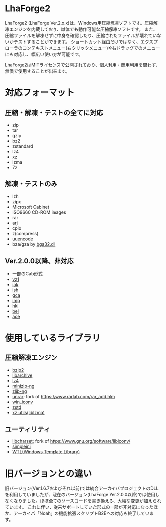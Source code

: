 LhaForge2
===

LhaForge2 (LhaForge Ver.2.x.x)は、Windows用圧縮解凍ソフトです。圧縮解凍エンジンを内蔵しており、単体でも動作可能な圧縮解凍ソフトです。
また、圧縮ファイルを解凍せずに中身を確認したり、圧縮されたファイルが壊れていないかテストすることができます。
ショートカット経由だけではなく、エクスプローラのコンテキストメニュー(右クリックメニュー)や右ドラッグでのメニューにも対応し、幅広い使い方が可能です。

LhaForge2はMITライセンスで公開されており、個人利用・商用利用を問わず、無償で使用することが出来ます。

# 対応フォーマット

## 圧縮・解凍・テストの全てに対応

- zip
- tar
- gzip
- bz2
- zstandard
- lz4
- xz
- lzma
- 7z

## 解凍・テストのみ

- lzh
- zipx
- Microsoft Cabinet
- ISO9660 CD-ROM images
- rar
- arj
- cpio
- z(compress)
- uuencode
- bza/gza by [bga32.dll](https://www.madobe.net/archiver/lib/bga32.html)

## Ver.2.0.0以降、非対応

- 一部のCab形式
- [yz1](https://www.madobe.net/archiver/lib/yz1.html)
- [jak](https://www.madobe.net/archiver/lib/jack32.html)
- [ish](https://www.madobe.net/archiver/lib/aish32.html)
- [gca](https://www.madobe.net/archiver/lib/ungca32.html)
- [imp](https://www.madobe.net/archiver/lib/unimp32.html)
- [hki](https://www.madobe.net/archiver/lib/unhki32.html)
- [bel](https://www.madobe.net/archiver/lib/unbel32.html)
- [ace](https://www.madobe.net/archiver/lib/UnAceV2J.html)
  
  

# 使用しているライブラリ

## 圧縮解凍エンジン

- [bzip2](https://sourceware.org/bzip2/downloads.html)
- [libarchive](https://github.com/libarchive/libarchive)
- [lz4](https://github.com/lz4/lz4)
- [minizip-ng](https://github.com/zlib-ng/minizip-ng)
- [zlib-ng](https://github.com/zlib-ng/zlib-ng.git)
- [unrar](https://github.com/Claybird/unrar); fork of https://www.rarlab.com/rar_add.htm
- [win_iconv](https://github.com/win-iconv/win-iconv)
- [zstd](https://github.com/facebook/zstd)
- [xz utils(liblzma)](https://git.tukaani.org/?p=xz.git;a=summary)

## ユーティリティ

- [libcharset](https://github.com/Claybird/libcharset-msvc); fork of https://www.gnu.org/software/libiconv/
- [simpleini](https://github.com/brofield/simpleini)
- [WTL(Windows Template Library)](https://sourceforge.net/projects/wtl/)

# 旧バージョンとの違い

旧バージョン(Ver.1.6.7およびそれ以前)では統合アーカイバプロジェクトのDLLを利用していましたが、現在のバージョン(LhaForge Ver.2.0.0以降)では使用しなくなりました。ほぼ全てのソースコードを書き換える、大幅な変更が加えられています。
これに伴い、従来サポートしていた形式の一部が非対応になったほか、アーカイバ「Noah」の機能拡張スクリプトB2Eへの対応も終了しています。

